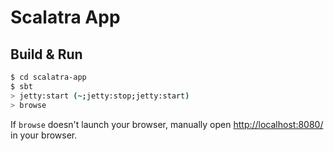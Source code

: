# Scalatra App #

## Build & Run ##

```sh
$ cd scalatra-app
$ sbt
> jetty:start (~;jetty:stop;jetty:start)
> browse
```

If `browse` doesn't launch your browser, manually open [http://localhost:8080/](http://localhost:8080/) in your browser.
